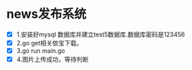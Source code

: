 # news发布系统
  
- [x]   1.安装好mysql 数据库并建立test5数据库.数据库密码是123456
- [x]  2.go get相关依宝下载。
- [x]   3.go run main.go 
- [x]   4.图片上传成功，等待判断
